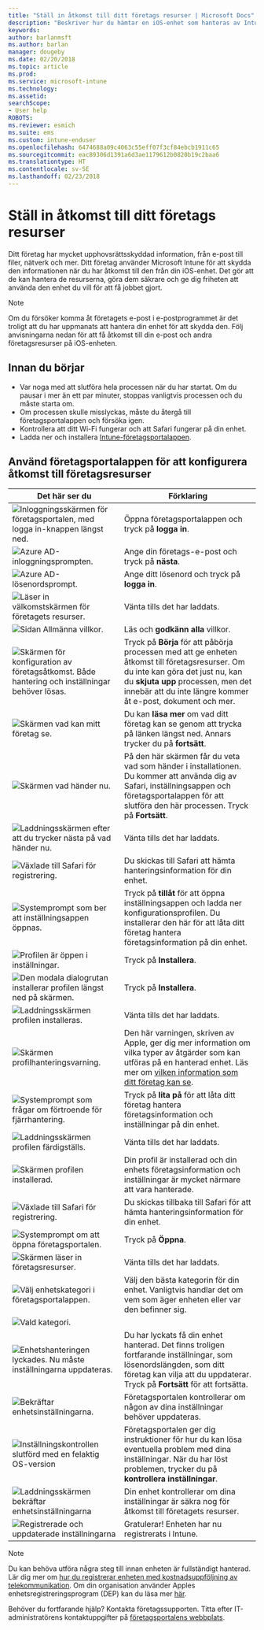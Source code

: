 ```yaml
---
title: "Ställ in åtkomst till ditt företags resurser | Microsoft Docs"
description: "Beskriver hur du hämtar en iOS-enhet som hanteras av Intune"
keywords: 
author: barlanmsft
ms.author: barlan
manager: dougeby
ms.date: 02/20/2018
ms.topic: article
ms.prod: 
ms.service: microsoft-intune
ms.technology: 
ms.assetid: 
searchScope:
- User help
ROBOTS: 
ms.reviewer: esmich
ms.suite: ems
ms.custom: intune-enduser
ms.openlocfilehash: 6474688a09c4063c55eff07f3cf84ebcb1911c65
ms.sourcegitcommit: eac89306d1391a6d3ae1179612b0820b19c2baa6
ms.translationtype: HT
ms.contentlocale: sv-SE
ms.lasthandoff: 02/23/2018
---
```

# <a name="set-up-access-to-your-company-resources"></a>Ställ in åtkomst till ditt företags resurser

Ditt företag har mycket upphovsrättsskyddad information, från e-post till filer, nätverk och mer. Ditt företag använder Microsoft Intune för att skydda den informationen när du har åtkomst till den från din iOS-enhet. Det gör att de kan hantera de resurserna, göra dem säkrare och ge dig friheten att använda den enhet du vill för att få jobbet gjort.

> [!NOTE]
> Om du försöker komma åt företagets e-post i e-postprogrammet är det troligt att du har uppmanats att hantera din enhet för att skydda den. Följ anvisningarna nedan för att få åtkomst till din e-post och andra företagsresurser på iOS-enheten.

## <a name="before-you-start"></a>Innan du börjar

- Var noga med att slutföra hela processen när du har startat. Om du pausar i mer än ett par minuter, stoppas vanligtvis processen och du måste starta om.
- Om processen skulle misslyckas, måste du återgå till företagsportalappen och försöka igen.
- Kontrollera att ditt Wi-Fi fungerar och att Safari fungerar på din enhet.
- Ladda ner och installera [Intune-företagsportalappen](install-and-sign-in-to-the-intune-company-portal-app-ios.md).


## <a name="using-the-company-portal-app-to-set-up-access-to-company-resources"></a>Använd företagsportalappen för att konfigurera åtkomst till företagsresurser

|Det här ser du|Förklaring|
|---|---|
|![Inloggningsskärmen för företagsportalen, med logga in-knappen längst ned.](./media/ios-01-cp-enroll-1802.png)|Öppna företagsportalappen och tryck på **logga in**.|
|![Azure AD-inloggningsprompten.](./media/ios-02-cp-enroll-1802.png)|Ange din företags-e-post och tryck på **nästa**.|
|![Azure AD-lösenordsprompt.](./media/ios-03-cp-enroll-1802.png)|Ange ditt lösenord och tryck på **logga in**.|
|![Läser in välkomstskärmen för företagets resurser.](./media/ios-04-cp-enroll-1802.png)|Vänta tills det har laddats.|
|![Sidan Allmänna villkor.](./media/ios-05-cp-enroll-1802.png)|Läs och **godkänn alla** villkor.|
|![Skärmen för konfiguration av företagsåtkomst. Både hantering och inställningar behöver lösas.](./media/ios-06-cp-enroll-1802.png)|Tryck på **Börja** för att påbörja processen med att ge enheten åtkomst till företagsresurser. Om du inte kan göra det just nu, kan du **skjuta upp** processen, men det innebär att du inte längre kommer åt e-post, dokument och mer.|
|![Skärmen vad kan mitt företag se.](./media/ios-07-cp-enroll-1802.png)|Du kan **läsa mer** om vad ditt företag kan se genom att trycka på länken längst ned. Annars trycker du på **fortsätt**.|
|![Skärmen vad händer nu.](./media/ios-08-cp-enroll-1802.png)|På den här skärmen får du veta vad som händer i installationen. Du kommer att använda dig av Safari, inställningsappen och företagsportalappen för att slutföra den här processen. Tryck på **Fortsätt**.|
|![Laddningsskärmen efter att du trycker nästa på vad händer nu.](./media/ios-09-cp-enroll-1802.png)|Vänta tills det har laddats.|
|![Växlade till Safari för registrering.](./media/ios-7-cp-enroll-1711.png)|Du skickas till Safari att hämta hanteringsinformation för din enhet.|
|![Systemprompt som ber att inställningsappen öppnas.](./media/ios-8-cp-enroll-1711.png)|Tryck på **tillåt** för att öppna inställningsappen och ladda ner konfigurationsprofilen. Du installerar den här för att låta ditt företag hantera företagsinformation på din enhet.|
|![Profilen är öppen i inställningar.](./media/ios-9-cp-enroll-1711.png)|Tryck på **Installera**.|
|![Den modala dialogrutan installerar profilen längst ned på skärmen.](./media/ios-10-cp-enroll-1711.png)|Tryck på **Installera**.|
|![Laddningsskärmen profilen installeras.](./media/ios-11-cp-enroll-1711.png)|Vänta tills det har laddats.|
|![Skärmen profilhanteringsvarning.](./media/ios-12-cp-enroll-1711.png)|Den här varningen, skriven av Apple, ger dig mer information om vilka typer av åtgärder som kan utföras på en hanterad enhet. Läs mer om [vilken information som ditt företag kan se](what-info-can-your-company-see-when-you-enroll-your-device-in-intune.md).|
|![Systemprompt som frågar om förtroende för fjärrhantering.](./media/ios-13-cp-enroll-1711.png)|Tryck på **lita på** för att låta ditt företag hantera företagsinformation och inställningar på din enhet.|
|![Laddningsskärmen profilen färdigställs.](./media/ios-14-cp-enroll-1711.png)|Vänta tills det har laddats.|
|![Skärmen profilen installerad.](./media/ios-15-cp-enroll-1711.png)|Din profil är installerad och din enhets företagsinformation och inställningar är mycket närmare att vara hanterade.|
|![Växlade till Safari för registrering.](./media/ios-16-cp-enroll-1711.png)|Du skickas tillbaka till Safari för att hämta hanteringsinformation för din enhet. |
|![Systemprompt om att öppna företagsportalen.](./media/ios-17-cp-enroll-1711.png)|Tryck på **Öppna**.|
|![Skärmen läser in företagsresurser.](./media/ios-21-cp-enroll-1802.png)|Vänta tills det har laddats.|
|![Välj enhetskategori i företagsportalappen.](./media/ios-22-cp-enroll-1802.png)|Välj den bästa kategorin för din enhet. Vanligtvis handlar det om vem som äger enheten eller var den befinner sig.|
|![Vald kategori.](./media/ios-23-cp-enroll-1802.png)||
|![Enhetshanteringen lyckades. Nu måste inställningarna uppdateras.](./media/ios-24-cp-enroll-1802.png)|Du har lyckats få din enhet hanterad. Det finns troligen fortfarande inställningar, som lösenordslängden, som ditt företag kan vilja att du uppdaterar. Tryck på **Fortsätt** för att fortsätta.|
|![Bekräftar enhetsinställningarna.](./media/ios-25-cp-enroll-1802.png)|Företagsportalen kontrollerar om någon av dina inställningar behöver uppdateras.|
|![Inställningskontrollen slutförd med en felaktig OS-version](./media/ios-26-cp-enroll-1802.png)|Företagsportalen ger dig instruktioner för hur du kan lösa eventuella problem med dina inställningar. När du har löst problemen, trycker du på **kontrollera inställningar**.|
|![Laddningsskärmen bekräftar enhetsinställningarna](./media/ios-27-cp-enroll-1802.png)|Din enhet kontrollerar om dina inställningar är säkra nog för åtkomst till företagets resurser.|
|![Registrerade och uppdaterade inställningarna](./media/ios-28-cp-enroll-1802.png)|Gratulerar! Enheten har nu registrerats i Intune.|

> [!Note]
> Du kan behöva utföra några steg till innan enheten är fullständigt hanterad. Lär dig mer om [hur du registrerar enheten med kostnadsuppföljning av telekommunikation](enroll-your-device-with-telecom-expense-management-ios.md). Om din organisation använder Apples enhetsregistreringsprogram (DEP) kan du läsa mer [här](enroll-your-device-dep-ios.md).

Behöver du fortfarande hjälp? Kontakta företagssupporten. Titta efter IT-administratörens kontaktuppgifter på [företagsportalens webbplats](https://portal.manage.microsoft.com#HelpDeskDialog).
